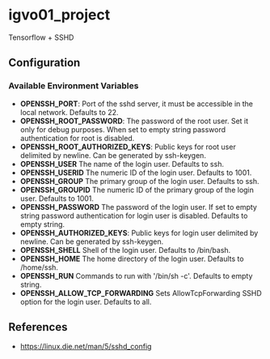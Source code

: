 # igvo01_project

Tensorflow + SSHD

## Configuration
### Available Environment Variables

 - **OPENSSH_PORT**: Port of the sshd server, it must be accessible in the local network. Defaults to 22.
 - **OPENSSH_ROOT_PASSWORD**: The password of the root user. Set it only for debug purposes. When set to empty string password authentication for root is disabled.
 - **OPENSSH_ROOT_AUTHORIZED_KEYS**: Public keys for root user delimited by newline. Can be generated by ssh-keygen.
 - **OPENSSH_USER** The name of the login user. Defaults to ssh.
 - **OPENSSH_USERID** The numeric ID of the login user. Defaults to 1001.
 - **OPENSSH_GROUP** The primary group of the login user. Defaults to ssh.
 - **OPENSSH_GROUPID** The numeric ID of the primary group of the login user. Defaults to 1001.
 - **OPENSSH_PASSWORD** The password of the login user. If set to empty string password authentication for login user is disabled. Defaults to empty string.
 - **OPENSSH_AUTHORIZED_KEYS**: Public keys for login user delimited by newline. Can be generated by ssh-keygen.
 - **OPENSSH_SHELL** Shell of the login user. Defaults to /bin/bash.
 - **OPENSSH_HOME** The home directory of the login user. Defaults to /home/ssh.
 - **OPENSSH_RUN** Commands to run with '/bin/sh -c'. Defaults to empty string.
 - **OPENSSH_ALLOW_TCP_FORWARDING** Sets AllowTcpForwarding SSHD option for the login user. Defaults to all.

## References

 * https://linux.die.net/man/5/sshd_config

